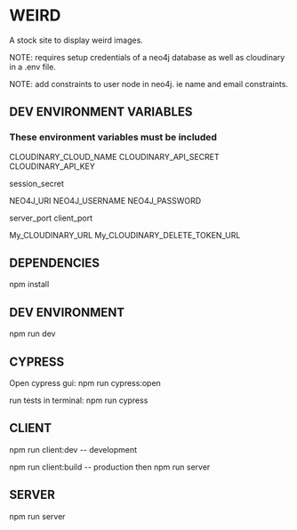 # WEIRD

A stock site to display weird images.

NOTE: requires setup credentials of a neo4j database as well as cloudinary in a .env file.

NOTE: add constraints to user node in neo4j. ie name and email constraints.

## DEV ENVIRONMENT VARIABLES

### These environment variables must be included

CLOUDINARY_CLOUD_NAME
CLOUDINARY_API_SECRET
CLOUDINARY_API_KEY

session_secret

NEO4J_URI
NEO4J_USERNAME
NEO4J_PASSWORD

server_port
client_port

My_CLOUDINARY_URL
My_CLOUDINARY_DELETE_TOKEN_URL

## DEPENDENCIES

npm install

## DEV ENVIRONMENT

npm run dev

## CYPRESS

Open cypress gui: npm run cypress:open

run tests in terminal: npm run cypress

## CLIENT

npm run client:dev -- development

npm run client:build -- production then npm run server

## SERVER

npm run server
